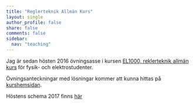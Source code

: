 ```yaml
---
title: "Reglerteknik Allmän Kurs"
layout: single
author_profile: false
share: false
comments: false
sidebar:
  nav: "teaching"
---
```

Jag är sedan hösten 2016 övningsasse i kursen [EL1000, reklerteknik allmän kurs](https://www.kth.se/student/kurser/kurs/EL1000/) för fysik- och elektrostudenter. 

Övningsanteckningar med lösningar kommer att kunna hittas på [kurshemsidan](https://www.kth.se/social/course/EL1000/subgroup/ht-2016-277/page/ovningsgrupp-a-linnea/).

Höstens schema 2017 finns [här](https://tinyurl.com/schema2017)
